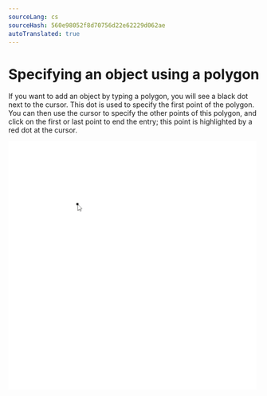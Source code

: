 ```yaml
---
sourceLang: cs
sourceHash: 560e98052f8d70756d22e62229d062ae
autoTranslated: true
---
```


# Specifying an object using a polygon

If you want to add an object by typing a polygon, you will see a black dot next to the cursor. This dot is used to specify the first point of the polygon. You can then use the cursor to specify the other points of this polygon, and click on the first or last point to end the entry; this point is highlighted by a red dot at the cursor.

![How to insert polygon?](img/insertPolygon.gif)